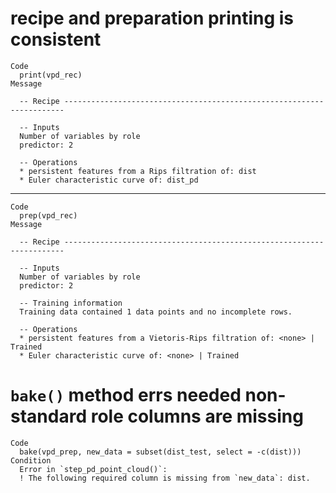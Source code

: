 # recipe and preparation printing is consistent

    Code
      print(vpd_rec)
    Message
      
      -- Recipe ----------------------------------------------------------------------
      
      -- Inputs 
      Number of variables by role
      predictor: 2
      
      -- Operations 
      * persistent features from a Rips filtration of: dist
      * Euler characteristic curve of: dist_pd

---

    Code
      prep(vpd_rec)
    Message
      
      -- Recipe ----------------------------------------------------------------------
      
      -- Inputs 
      Number of variables by role
      predictor: 2
      
      -- Training information 
      Training data contained 1 data points and no incomplete rows.
      
      -- Operations 
      * persistent features from a Vietoris-Rips filtration of: <none> | Trained
      * Euler characteristic curve of: <none> | Trained

# `bake()` method errs needed non-standard role columns are missing

    Code
      bake(vpd_prep, new_data = subset(dist_test, select = -c(dist)))
    Condition
      Error in `step_pd_point_cloud()`:
      ! The following required column is missing from `new_data`: dist.

